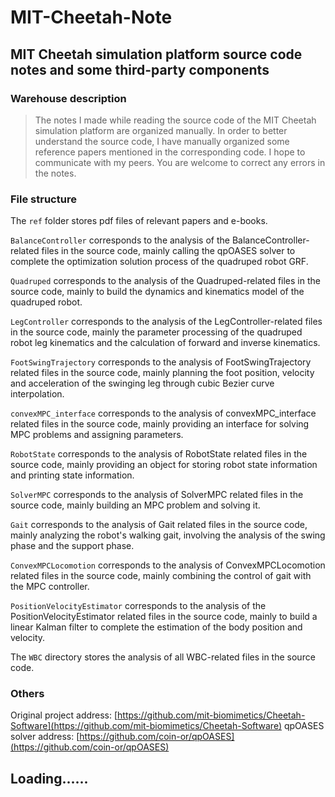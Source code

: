 # MIT-Cheetah-Note
## MIT Cheetah simulation platform source code notes and some third-party components
### Warehouse description
>The notes I made while reading the source code of the MIT Cheetah simulation platform are organized manually. In order to better understand the source code, I have manually organized some reference papers mentioned in the corresponding code. I hope to communicate with my peers. You are welcome to correct any errors in the notes.

### File structure
The `ref` folder stores pdf files of relevant papers and e-books.

`BalanceController` corresponds to the analysis of the BalanceController-related files in the source code, mainly calling the qpOASES solver to complete the optimization solution process of the quadruped robot GRF.

`Quadruped` corresponds to the analysis of the Quadruped-related files in the source code, mainly to build the dynamics and kinematics model of the quadruped robot.

`LegController` corresponds to the analysis of the LegController-related files in the source code, mainly the parameter processing of the quadruped robot leg kinematics and the calculation of forward and inverse kinematics.

`FootSwingTrajectory` corresponds to the analysis of FootSwingTrajectory related files in the source code, mainly planning the foot position, velocity and acceleration of the swinging leg through cubic Bezier curve interpolation.

`convexMPC_interface` corresponds to the analysis of convexMPC_interface related files in the source code, mainly providing an interface for solving MPC problems and assigning parameters.

`RobotState` corresponds to the analysis of RobotState related files in the source code, mainly providing an object for storing robot state information and printing state information.

`SolverMPC` corresponds to the analysis of SolverMPC related files in the source code, mainly building an MPC problem and solving it.

`Gait` corresponds to the analysis of Gait related files in the source code, mainly analyzing the robot's walking gait, involving the analysis of the swing phase and the support phase.

`ConvexMPCLocomotion` corresponds to the analysis of ConvexMPCLocomotion related files in the source code, mainly combining the control of gait with the MPC controller.

`PositionVelocityEstimator` corresponds to the analysis of the PositionVelocityEstimator related files in the source code, mainly to build a linear Kalman filter to complete the estimation of the body position and velocity.

The `WBC` directory stores the analysis of all WBC-related files in the source code.

### Others
Original project address: [https://github.com/mit-biomimetics/Cheetah-Software](https://github.com/mit-biomimetics/Cheetah-Software)
qpOASES solver address: [https://github.com/coin-or/qpOASES](https://github.com/coin-or/qpOASES)

## Loading......
